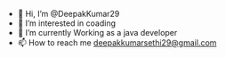 - 👋 Hi, I’m @DeepakKumar29
- 👀 I’m interested in coading
- 🌱 I’m currently Working as a java developer
- 📫 How to reach me deepakkumarsethi29@gmail.com

<!---
DeepakKumar29/DeepakKumar29 is a ✨ special ✨ repository because its `README.md` (this file) appears on your GitHub profile.
You can click the Preview link to take a look at your changes.
--->
